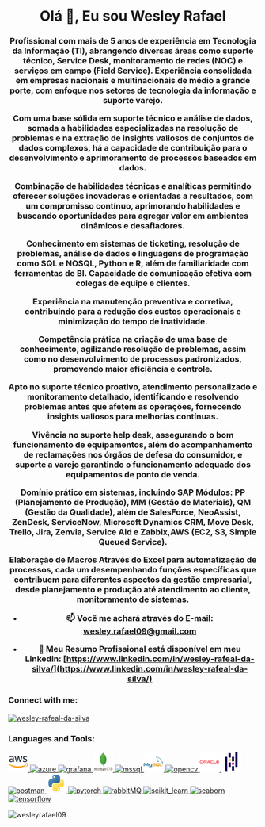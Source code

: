 <h1 align="center">Olá 👋, Eu sou Wesley Rafael</h1>
<h3 align="center"> 
Profissional com mais de 5 anos de experiência em Tecnologia da Informação (TI), abrangendo diversas áreas como suporte técnico, Service Desk, monitoramento de redes (NOC) e serviços em campo (Field Service). Experiência consolidada em empresas nacionais e multinacionais de médio a grande porte, com enfoque nos setores de tecnologia da informação e suporte varejo.

Com uma base sólida em suporte técnico e análise de dados, somada a habilidades especializadas na resolução de problemas e na extração de insights valiosos de conjuntos de dados complexos, há a capacidade de contribuição para o desenvolvimento e aprimoramento de processos baseados em dados.

Combinação de habilidades técnicas e analíticas permitindo oferecer soluções inovadoras e orientadas a resultados, com um compromisso contínuo, aprimorando habilidades e buscando oportunidades para agregar valor em ambientes dinâmicos e desafiadores.

Conhecimento em sistemas de ticketing, resolução de problemas, análise de dados e linguagens de programação como SQL e NOSQL, Python e R, além de familiaridade com ferramentas de BI. Capacidade de comunicação efetiva com colegas de equipe e clientes.

Experiência na manutenção preventiva e corretiva, contribuindo para a redução dos custos operacionais e minimização do tempo de inatividade.

Competência prática na criação de uma base de conhecimento, agilizando resolução de problemas, assim como no desenvolvimento de processos padronizados, promovendo maior eficiência e controle.

Apto no suporte técnico proativo, atendimento personalizado e monitoramento detalhado, identificando e resolvendo problemas antes que afetem as operações, fornecendo insights valiosos para melhorias contínuas.

Vivência no suporte help desk, assegurando o bom funcionamento de equipamentos, além do acompanhamento de reclamações nos órgãos de defesa do consumidor, e suporte a varejo garantindo o funcionamento adequado dos equipamentos de ponto de venda.

Domínio prático em sistemas, incluindo SAP Módulos: PP (Planejamento de Produção), MM (Gestão de Materiais), QM (Gestão da Qualidade), além de SalesForce, NeoAssist, ZenDesk, ServiceNow, Microsoft Dynamics CRM, Move Desk, Trello, Jira, Zenvia, Service Aid e Zabbix,AWS (EC2, S3, Simple Queued Service).

Elaboração de Macros Através do Excel para automatização de processos, cada um desempenhando funções específicas que contribuem para diferentes aspectos da gestão empresarial, desde planejamento e produção até atendimento ao cliente, monitoramento de sistemas.
  
- 📫 Você me achará através do E-mail: **wesley.rafael09@gmail.com**

- 📄 Meu Resumo Profissional está disponível em meu Linkedin: [https://www.linkedin.com/in/wesley-rafeal-da-silva/](https://www.linkedin.com/in/wesley-rafeal-da-silva/)

</h3>

<h3 align="left">Connect with me:</h3>
<p align="left">
<a href="https://linkedin.com/in/wesley-rafeal-da-silva" target="blank"><img align="center" src="https://raw.githubusercontent.com/rahuldkjain/github-profile-readme-generator/master/src/images/icons/Social/linked-in-alt.svg" alt="wesley-rafeal-da-silva" height="30" width="40" /></a>
</p>

<h3 align="left">Languages and Tools:</h3>
<p align="left"> <a href="https://aws.amazon.com" target="_blank" rel="noreferrer"> <img src="https://raw.githubusercontent.com/devicons/devicon/master/icons/amazonwebservices/amazonwebservices-original-wordmark.svg" alt="aws" width="40" height="40"/> </a> <a href="https://azure.microsoft.com/en-in/" target="_blank" rel="noreferrer"> <img src="https://www.vectorlogo.zone/logos/microsoft_azure/microsoft_azure-icon.svg" alt="azure" width="40" height="40"/> </a> <a href="https://grafana.com" target="_blank" rel="noreferrer"> <img src="https://www.vectorlogo.zone/logos/grafana/grafana-icon.svg" alt="grafana" width="40" height="40"/> </a> <a href="https://www.mongodb.com/" target="_blank" rel="noreferrer"> <img src="https://raw.githubusercontent.com/devicons/devicon/master/icons/mongodb/mongodb-original-wordmark.svg" alt="mongodb" width="40" height="40"/> </a> <a href="https://www.microsoft.com/en-us/sql-server" target="_blank" rel="noreferrer"> <img src="https://www.svgrepo.com/show/303229/microsoft-sql-server-logo.svg" alt="mssql" width="40" height="40"/> </a> <a href="https://www.mysql.com/" target="_blank" rel="noreferrer"> <img src="https://raw.githubusercontent.com/devicons/devicon/master/icons/mysql/mysql-original-wordmark.svg" alt="mysql" width="40" height="40"/> </a> <a href="https://opencv.org/" target="_blank" rel="noreferrer"> <img src="https://www.vectorlogo.zone/logos/opencv/opencv-icon.svg" alt="opencv" width="40" height="40"/> </a> <a href="https://www.oracle.com/" target="_blank" rel="noreferrer"> <img src="https://raw.githubusercontent.com/devicons/devicon/master/icons/oracle/oracle-original.svg" alt="oracle" width="40" height="40"/> </a> <a href="https://pandas.pydata.org/" target="_blank" rel="noreferrer"> <img src="https://raw.githubusercontent.com/devicons/devicon/2ae2a900d2f041da66e950e4d48052658d850630/icons/pandas/pandas-original.svg" alt="pandas" width="40" height="40"/> </a> <a href="https://postman.com" target="_blank" rel="noreferrer"> <img src="https://www.vectorlogo.zone/logos/getpostman/getpostman-icon.svg" alt="postman" width="40" height="40"/> </a> <a href="https://www.python.org" target="_blank" rel="noreferrer"> <img src="https://raw.githubusercontent.com/devicons/devicon/master/icons/python/python-original.svg" alt="python" width="40" height="40"/> </a> <a href="https://pytorch.org/" target="_blank" rel="noreferrer"> <img src="https://www.vectorlogo.zone/logos/pytorch/pytorch-icon.svg" alt="pytorch" width="40" height="40"/> </a> <a href="https://www.rabbitmq.com" target="_blank" rel="noreferrer"> <img src="https://www.vectorlogo.zone/logos/rabbitmq/rabbitmq-icon.svg" alt="rabbitMQ" width="40" height="40"/> </a> <a href="https://scikit-learn.org/" target="_blank" rel="noreferrer"> <img src="https://upload.wikimedia.org/wikipedia/commons/0/05/Scikit_learn_logo_small.svg" alt="scikit_learn" width="40" height="40"/> </a> <a href="https://seaborn.pydata.org/" target="_blank" rel="noreferrer"> <img src="https://seaborn.pydata.org/_images/logo-mark-lightbg.svg" alt="seaborn" width="40" height="40"/> </a> <a href="https://www.tensorflow.org" target="_blank" rel="noreferrer"> <img src="https://www.vectorlogo.zone/logos/tensorflow/tensorflow-icon.svg" alt="tensorflow" width="40" height="40"/> </a> </p>

<p><img align="center" src="https://github-readme-stats.vercel.app/api/top-langs?username=wesleyrafael09&show_icons=true&locale=en&layout=compact" alt="wesleyrafael09" /></p>

